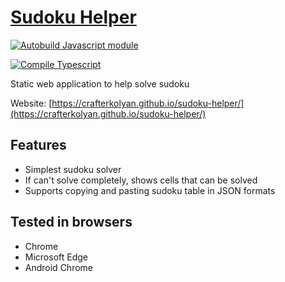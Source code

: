 # [Sudoku Helper](https://crafterkolyan.github.io/sudoku-helper/)

<a href="https://github.com/CrafterKolyan/sudoku-helper/actions/workflows/build-js.yml">![Autobuild Javascript module](https://github.com/CrafterKolyan/sudoku-helper/actions/workflows/build-js.yml/badge.svg?branch=main)</a>

<a href="https://github.com/CrafterKolyan/sudoku-helper/actions/workflows/compile-typescript.yml">![Compile Typescript](https://github.com/CrafterKolyan/sudoku-helper/actions/workflows/compile-typescript.yml/badge.svg?branch=main)</a>

Static web application to help solve sudoku

Website: [https://crafterkolyan.github.io/sudoku-helper/](https://crafterkolyan.github.io/sudoku-helper/)

## Features
- Simplest sudoku solver
- If can't solve completely, shows cells that can be solved
- Supports copying and pasting sudoku table in JSON formats

## Tested in browsers
- Chrome
- Microsoft Edge
- Android Chrome
